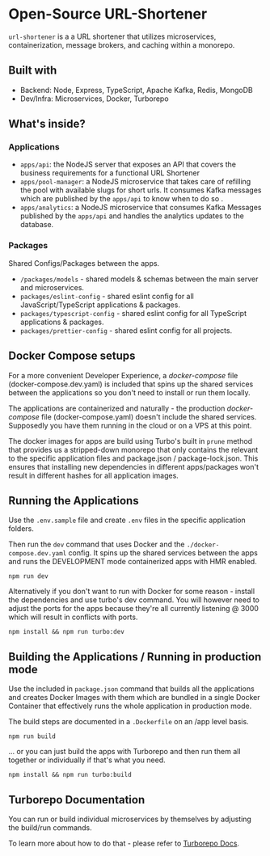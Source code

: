 # Open-Source URL-Shortener

`url-shortener` is a a URL shortener that utilizes microservices, containerization, message brokers, and caching within a monorepo.

## Built with

- Backend: Node, Express, TypeScript, Apache Kafka, Redis, MongoDB
- Dev/Infra: Microservices, Docker, Turborepo

## What's inside?

### Applications

- `apps/api`: the NodeJS server that exposes an API that covers the business requirements for a functional URL Shortener
- `apps/pool-manager`: a NodeJS microservice that takes care of refilling the pool with available slugs for short urls. It consumes Kafka messages which are published by the `apps/api` to know when to do so .
- `apps/analytics`: a NodeJS microservice that consumes Kafka Messages published by the `apps/api` and handles the analytics updates to the database.

### Packages

Shared Configs/Packages between the apps.

- `/packages/models` - shared models & schemas between the main server and microservices.
- `packages/eslint-config` - shared eslint config for all JavaScript/TypeScript applications & packages.
- `packages/typescript-config` - shared eslint config for all TypeScript applications & packages.
- `packages/prettier-config` - shared eslint config for all projects.

## Docker Compose setups

For a more convenient Developer Experience, a _docker-compose_ file (docker-compose.dev.yaml) is included that spins up the shared services between the applications so you don't need to install or run them locally.

The applications are containerized and naturally - the production _docker-compose_ file (docker-compose.yaml) doesn't include the shared services. Supposedly you have them running in the cloud or on a VPS at this point.

The docker images for apps are build using Turbo's built in `prune` method that provides us a stripped-down monorepo that only contains the relevant to the specific application files and package.json / package-lock.json. This ensures that installing new dependencies in different apps/packages won't result in different hashes for all application images.

## Running the Applications

Use the `.env.sample` file and create `.env` files in the specific application folders.

Then run the `dev` command that uses Docker and the `./docker-compose.dev.yaml` config. It spins up the shared services between the apps and runs the DEVELOPMENT mode containerized apps with HMR enabled.

```
npm run dev
```

Alternatively if you don't want to run with Docker for some reason - install the dependencies and use turbo's dev command. You will however need to adjust the ports for the apps because they're all currently listening @ 3000 which will result in conflicts with ports.

```
npm install && npm run turbo:dev
```

## Building the Applications / Running in production mode

Use the included in `package.json` command that builds all the applications and creates Docker Images with them which are bundled in a single Docker Container that effectively runs the whole application in production mode.

The build steps are documented in a `.Dockerfile` on an /app level basis.

```
npm run build
```

... or you can just build the apps with Turborepo and then run them all together or individually if that's what you need.

```
npm install && npm run turbo:build
```

## Turborepo Documentation

You can run or build individual microservices by themselves by adjusting the build/run commands.

To learn more about how to do that - please refer to [Turborepo Docs](https://turborepo.com/docs).
